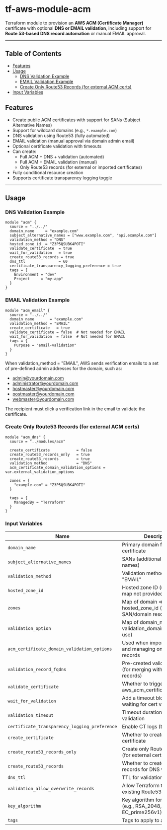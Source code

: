 # tf-aws-module-acm

Terraform module to provision an **AWS ACM (Certificate Manager)** certificate with optional **DNS or EMAIL validation**, including support for **Route 53-based DNS record automation** or manual EMAIL approval.

---

## Table of Contents

- [Features](#features)
- [Usage](#usage)
  - [DNS Validation Example](#dns-validation-example)
  - [EMAIL Validation Example](#email-validation-example)
  - [Create Only Route53 Records (for external ACM certs)](#create-only-route53-records-for-external-acm-certs)
- [Input Variables](#input-variables)

## Features

- Create public ACM certificates with support for SANs (Subject Alternative Names)
- Support for wildcard domains (e.g., `*.example.com`)
- DNS validation using Route53 (fully automated)
- EMAIL validation (manual approval via domain admin email)
- Optional certificate validation with timeouts
- Can create:
  - Full ACM + DNS + validation (automated)
  - Full ACM + EMAIL validation (manual)
  - Only Route53 records (for external or imported certificates)
- Fully conditional resource creation
- Supports certificate transparency logging toggle

---

## Usage

### DNS Validation Example

```hcl
module "acm" {
  source = "../../"
  domain_name     = "example.com"
  subject_alternative_names = ["www.example.com", "api.example.com"]
  validation_method = "DNS"
  hosted_zone_id  = "Z3P5QSUBK4POTI"
  validate_certificate  = true
  wait_for_validation   = true
  create_route53_records = true
  dns_ttl               = 60
  certificate_transparency_logging_preference = true
  tags = {
    Environment = "dev"
    Project     = "my-app"
  }
}
```
### EMAIL Validation Example
```
module "acm_email" {
  source = "../../"
  domain_name       = "example.com"
  validation_method = "EMAIL"
  create_certificate   = true
  validate_certificate = false  # Not needed for EMAIL
  wait_for_validation  = false  # Not needed for EMAIL
  tags = {
    Purpose = "email-validation"
  }
}
```

When validation_method = "EMAIL", AWS sends verification emails to a set of pre-defined admin addresses for the domain, such as:
- admin@yourdomain.com
- administrator@yourdomain.com
- hostmaster@yourdomain.com
- postmaster@yourdomain.com
- webmaster@yourdomain.com

The recipient must click a verification link in the email to validate the certificate.

### Create Only Route53 Records (for external ACM certs)
```
module "acm_dns" {
  source = "../modules/acm"

  create_certificate            = false
  create_route53_records_only   = true
  create_route53_records        = true
  validation_method             = "DNS"
  acm_certificate_domain_validation_options = var.external_validation_options

  zones = {
    "example.com" = "Z3P5QSUBK4POTI"
  }

  tags = {
    ManagedBy = "Terraform"
  }
}
```


### Input Variables

| Name                                      | Description                                                                 | Type          | Default     | Required |
|-------------------------------------------|-----------------------------------------------------------------------------|---------------|-------------|----------|
| `domain_name`                             | Primary domain for the ACM certificate                                      | `string`      | `null`      | Yes      |
| `subject_alternative_names`               | SANs (additional domain names)                                              | `list(string)`| `[]`        | No       |
| `validation_method`                       | Validation method: "DNS" or "EMAIL"                                         | `string`      | `"DNS"`     | No       |
| `hosted_zone_id`                          | Hosted zone ID (used if zones map not provided)                             | `string`      | `""`        | No       |
| `zones`                                   | Map of domain => hosted_zone_id (for SAN/domain resolution)                 | `map(string)` | `{}`        | No       |
| `validation_option`                       | Map of domain_name => validation_domain (for manual use)                    | `map(object)` | `{}`        | No       |
| `acm_certificate_domain_validation_options` | Used when importing certs and managing only DNS records                    | `any`         | `[]`        | No       |
| `validation_record_fqdns`                 | Pre-created validation FQDNs (for merging with auto records)                | `list(string)`| `[]`        | No       |
| `validate_certificate`                    | Whether to trigger aws_acm_certificate_validation                           | `bool`        | `true`      | No       |
| `wait_for_validation`                     | Add a timeout block while waiting for cert validation                       | `bool`        | `true`      | No       |
| `validation_timeout`                      | Timeout duration for cert validation                                        | `string`      | `"10m"`     | No       |
| `certificate_transparency_logging_preference` | Enable CT logs (true or false)                                           | `bool`        | `true`      | No       |
| `create_certificate`                      | Whether to create the ACM certificate                                       | `bool`        | `true`      | No       |
| `create_route53_records_only`             | Create only Route53 records (for external certs)                            | `bool`        | `false`     | No       |
| `create_route53_records`                  | Whether to create Route53 records for DNS validation                        | `bool`        | `true`      | No       |
| `dns_ttl`                                 | TTL for validation records                                                  | `number`      | `60`        | No       |
| `validation_allow_overwrite_records`      | Allow Terraform to overwrite existing Route53 records                       | `bool`        | `false`     | No       |
| `key_algorithm`                           | Key algorithm for the cert (e.g., RSA_2048, EC_prime256v1)                  | `string`      | `null`      | No       |
| `tags`                                    | Tags to apply to all resources                                              | `map(string)` | `{}`        | No       |
